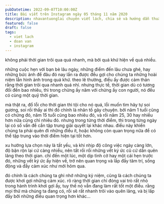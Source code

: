 ```yaml
---
pubDatetime: 2022-09-07T10:00:00Z
title: Bài viết trên Instagram ngày 05 tháng 11 năm 2020
description: nhavantuonglai chuyên viết lách, chia sẻ và hướng dẫn thuần thục khi thực hành viết lách qua những bài chia sẻ trên Instagram chính thức.
featured: false
draft: false
tags:
  - viet lach
  - doan van
  - instagram
---
```


không phải thời gian trôi qua quá nhanh, mà bởi quá khứ hiện về quá nhiều.

những cuộc hẹn với bạn bè lâu ngày, những điểm đến lâu chưa ghé, hay những bức ảnh để đâu đó nay lần ra được đều gợi cho chúng ta những hoài niệm lẫn hình ảnh trong quá khứ. theo lẽ thường, điều ấy được cảm thán rằng thời gian trôi qua nhanh quá nhỉ. nhưng thực tế, thời gian dù có tương đối đến bao nhiêu, thì trong chừng ấy năm với chừng ấy con người, nó đều có cùng một quỹ thời gian.

mà thật ra, đổ lỗi cho thời gian thì tội cho nó quá, lỗi muốn tìm hãy tự soi gương, soi rồi thấy ai thì đó chính là nhân tố gây chuyện. bởi năm 1 tuổi cũng có chừng đó, năm 15 tuổi cũng bao nhiêu đó, và rồi năm 25, 30 hay nhiều hơn nữa cũng chỉ nhiêu đó. nhưng trong từng thời điểm, thì trong từng ngày lại có số vấn đề cần tập trung giải quyết lại khác nhau. điều này khiến chúng ta phải quên đi những điều ít, hoặc không còn quan trọng nữa để có thể tập trung vào thời điểm hiện tại tốt hơn.

xu hướng lựa chọn này là tất yếu, và khi nhịp độ công việc ngày càng lớn, độ bận rộn lại cứ càng nhiều, nên tất rồi rồi những vết ký ức cũ cứ dần quên lãng theo thời gian. chỉ đến một lúc, một dịp tình cờ hay một cái hẹn trước đó, những vết ký ức ấy hiện về, trở nên quan trọng và lấp đầy tâm trí, sống động và đầy cảm xúc như mới hôm qua.

đó chính là cách chúng ta ghi nhớ những kỷ niệm, cũng là cách chúng ta được khơi gợi những cảm xúc. rõ ràng thời gian chỉ đóng vai trò rất nhỏ trong hành trình khơi gợi ấy, tuy thế nó vẫn đang làm rất tốt một điều. rằng mọi thứ mà chúng ta đang có, rồi sẽ rất nhanh trôi vào quên lãng, và bị lấp đầy bởi những điều quan trọng hơn khác…

